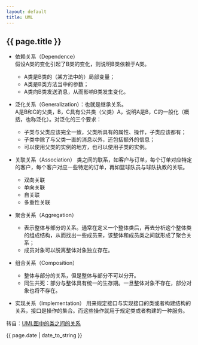 ```yaml
---
layout: default
title: UML
---
```


## {{ page.title }}  
- 依赖关系（Dependence）  
	假设A类的变化引起了B类的变化，则说明B类依赖于A类。
	- A类是B类的（某方法中的）局部变量；
	- A类是B类方法当中的参数；
	- A类向B类发送消息，从而影响B类发生变化。  

- 泛化关系（Generalization）：也就是继承关系。  
	A是B和C的父类，B，C具有公共类（父类）A，说明A是B，C的一般化（概括，也称泛化）。对泛化的三个要求：
	- 子类与父类应该完全一致，父类所具有的属性、操作，子类应该都有；
	- 子类中除了与父类一直的消息以外，还包括额外的信息；
	- 可以使用父类的实例的地方，也可以使用子类的实例。  

- 关联关系（Association）
	类之间的联系，如客户与订单，每个订单对应特定的客户，每个客户对应一些特定的订单，再如篮球队员与球队执教的关联。
	- 双向关联
	- 单向关联
	- 自关联
	- 多重性关联  

- 聚合关系（Aggregation）
	- 表示整体与部分的关系。通常在定义一个整体类后，再去分析这个整体类的组成结构，从而找出一些成员来，该整体和成员类之间就形成了聚合关系；
	- 成员对象可以脱离整体对象独立存在。  

- 组合关系（Composition）
	- 整体与部分的关系，但是整体与部分不可以分开。
	- 同生共死：部分与整体具有统一的生存期。一旦整体对象不存在，部分对象也将不存在。  
	
- 实现关系（Implementation）
	用来规定接口与实现接口的类或者构建结构的关系，接口是操作的集合。而这些操作就用于规定类或者构建的一种服务。

转自：[UML图中的类之间的关系](http://blog.csdn.net/hguisu/article/details/7609483)




{{ page.date | date_to_string }}